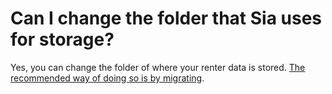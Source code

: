 # Can I change the folder that Sia uses for storage?

Yes, you can change the folder of where your renter data is stored. [The recommended way of doing so is by migrating](../../../hosting/host-setup/advanced/storage-location.md).
